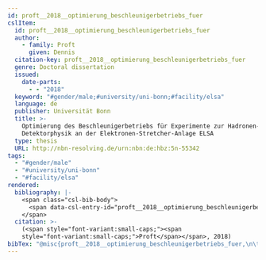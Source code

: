```yaml
---
id: proft__2018__optimierung_beschleunigerbetriebs_fuer
cslItem:
  id: proft__2018__optimierung_beschleunigerbetriebs_fuer
  author:
    - family: Proft
      given: Dennis
  citation-key: proft__2018__optimierung_beschleunigerbetriebs_fuer
  genre: Doctoral dissertation
  issued:
    date-parts:
      - - "2018"
  keyword: "#gender/male;#university/uni-bonn;#facility/elsa"
  language: de
  publisher: Universität Bonn
  title: >-
    Optimierung des Beschleunigerbetriebs für Experimente zur Hadronen- und
    Detektorphysik an der Elektronen-Stretcher-Anlage ELSA
  type: thesis
  URL: http://nbn-resolving.de/urn:nbn:de:hbz:5n-55342
tags:
  - "#gender/male"
  - "#university/uni-bonn"
  - "#facility/elsa"
rendered:
  bibliography: |-
    <span class="csl-bib-body">
      <span data-csl-entry-id="proft__2018__optimierung_beschleunigerbetriebs_fuer" class="csl-entry"><span class='author-bib'>Proft</span>. <span class='date-bib'>(2018)</span>. <span class='title'><i><b><span style="font-style:normal;">Optimierung des Beschleunigerbetriebs für Experimente zur Hadronen- und Detektorphysik an der Elektronen-Stretcher-Anlage ELSA</span></b></i></span> [Doctoral dissertation, Universität Bonn]. <span class='URL'><a href='http://nbn-resolving.de/urn:nbn:de:hbz:5n-55342'>LINK</a></span></span>
    </span>
  citation: >-
    (<span style="font-variant:small-caps;"><span
    style="font-variant:small-caps;">Proft</span></span>, 2018)
bibTex: "@misc{proft__2018__optimierung_beschleunigerbetriebs_fuer,\n\tauthor = {Proft, Dennis},\n\tyear = {2018},\n\tschool = {Universit{\\\" a}t Bonn},\n\ttitle = {Optimierung des {Beschleunigerbetriebs} f{\\\" u}r {Experimente} zur {Hadronen}- und {Detektorphysik} an der {Elektronen}-{Stretcher}-{Anlage} {ELSA}},\n\ttype = {Doctoral dissertation},\n\turl = {http://nbn-resolving.de/urn:nbn:de:hbz:5n-55342},\n}\n\n"
---
```

